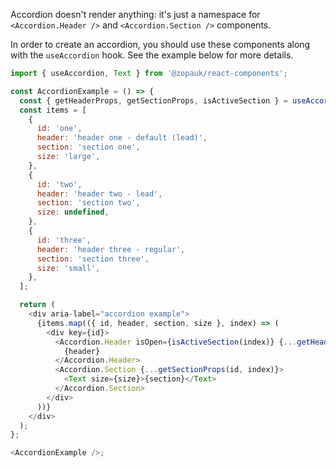 Accordion doesn't render anything: it's just a namespace for `<Accordion.Header />` and `<Accordion.Section />` components.

In order to create an accordion, you should use these components along with the `useAccordion` hook.
See the example below for more details.

```js
import { useAccordion, Text } from '@zopauk/react-components';

const AccordionExample = () => {
  const { getHeaderProps, getSectionProps, isActiveSection } = useAccordion();
  const items = [
    {
      id: 'one',
      header: 'header one - default (lead)',
      section: 'section one',
      size: 'large',
    },
    {
      id: 'two',
      header: 'header two - lead',
      section: 'section two',
      size: undefined,
    },
    {
      id: 'three',
      header: 'header three - regular',
      section: 'section three',
      size: 'small',
    },
  ];

  return (
    <div aria-label="accordion example">
      {items.map(({ id, header, section, size }, index) => (
        <div key={id}>
          <Accordion.Header isOpen={isActiveSection(index)} {...getHeaderProps(id, index)} textSize={size}>
            {header}
          </Accordion.Header>
          <Accordion.Section {...getSectionProps(id, index)}>
            <Text size={size}>{section}</Text>
          </Accordion.Section>
        </div>
      ))}
    </div>
  );
};

<AccordionExample />;
```
